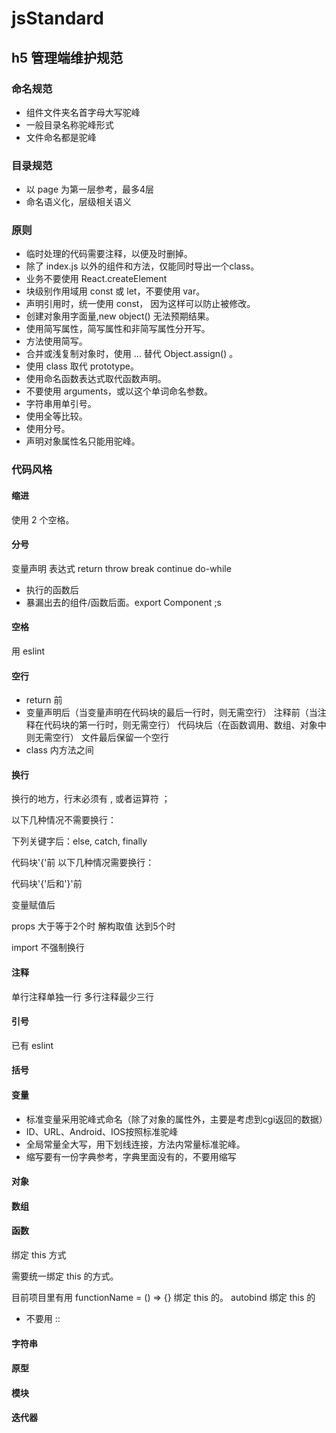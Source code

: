 # jsStandard
## h5 管理端维护规范
### 命名规范
- 组件文件夹名首字母大写驼峰
- 一般目录名称驼峰形式
- 文件命名都是驼峰

### 目录规范
- 以 page 为第一层参考，最多4层
- 命名语义化，层级相关语义

### 原则
- 临时处理的代码需要注释，以便及时删掉。
- 除了 index.js 以外的组件和方法，仅能同时导出一个class。
- 业务不要使用 React.createElement
- 块级别作用域用 const 或 let，不要使用 var。
- 声明引用时，统一使用 const， 因为这样可以防止被修改。
- 创建对象用字面量,new object() 无法预期结果。
- 使用简写属性，简写属性和非简写属性分开写。
- 方法使用简写。
- 合并或浅复制对象时，使用 ... 替代 Object.assign() 。
- 使用 class 取代 prototype。
- 使用命名函数表达式取代函数声明。
- 不要使用 arguments，或以这个单词命名参数。
- 字符串用单引号。
- 使用全等比较。
- 使用分号。
- 声明对象属性名只能用驼峰。

### 代码风格

#### 缩进
使用 2 个空格。

#### 分号
变量声明
表达式
return
throw
break
continue
do-while
- 执行的函数后
- 暴漏出去的组件/函数后面。export Component ;s

#### 空格
用 eslint

#### 空行
- return 前
- 变量声明后（当变量声明在代码块的最后一行时，则无需空行）
注释前（当注释在代码块的第一行时，则无需空行）
代码块后（在函数调用、数组、对象中则无需空行）
文件最后保留一个空行
- class 内方法之间

#### 换行
换行的地方，行末必须有 , 或者运算符 ；

以下几种情况不需要换行：

下列关键字后：else, catch, finally

代码块'{'前 以下几种情况需要换行：

代码块'{'后和'}'前

变量赋值后

props 大于等于2个时
解构取值 达到5个时

import 不强制换行

#### 注释
单行注释单独一行
多行注释最少三行

#### 引号
已有 eslint

#### 括号

#### 变量
- 标准变量采用驼峰式命名（除了对象的属性外，主要是考虑到cgi返回的数据）
- ID、URL、Android、IOS按照标准驼峰
- 全局常量全大写，用下划线连接，方法内常量标准驼峰。
- 缩写要有一份字典参考，字典里面没有的，不要用缩写

#### 对象

#### 数组

#### 函数
绑定 this 方式

需要统一绑定 this 的方式。

目前项目里有用 functionName = () => {} 绑定 this 的。
autobind 绑定 this 的

- 不要用 ::

#### 字符串

#### 原型

#### 模块

#### 迭代器